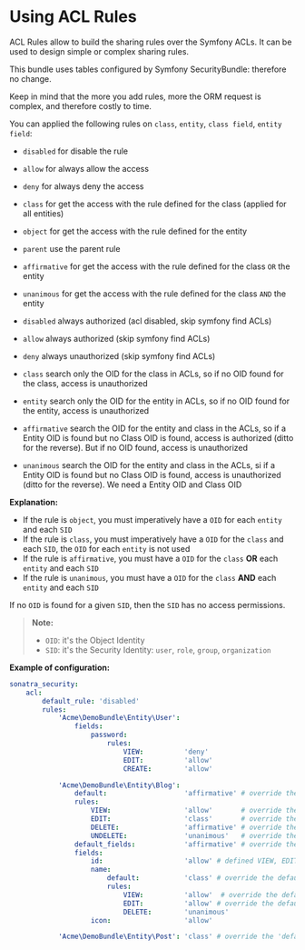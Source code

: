 Using ACL Rules
===============

ACL Rules allow to build the sharing rules over the Symfony ACLs. It can
be used to design simple or complex sharing rules.

This bundle uses tables configured by Symfony SecurityBundle: therefore
no change.

Keep in mind that the more you add rules, more the ORM request is
complex, and therefore costly to time.

You can applied the following rules on `class`, `entity`, `class field`, `entity field`:

- `disabled` for disable the rule
- `allow` for always allow the access
- `deny` for always deny the access
- `class` for get the access with the rule defined for the class (applied for all entities)
- `object` for get the access with the rule defined for the entity
- `parent` use the parent rule
- `affirmative` for get the access with the rule defined for the class `OR` the entity
- `unanimous` for get the access with the rule defined for the class `AND` the entity

- `disabled` always authorized (acl disabled, skip symfony find ACLs)
- `allow` always authorized (skip symfony find ACLs)
- `deny` always unauthorized (skip symfony find ACLs)
- `class` search only the OID for the class in ACLs, so if no OID found for the class, access is unauthorized
- `entity` search only the OID for the entity in ACLs, so if no OID found for the entity, access is unauthorized
- `affirmative` search the OID for the entity and class in the ACLs, so if a Entity OID is found but no Class OID is found, access is authorized (ditto for the reverse). But if no OID found, access is unauthorized
- `unanimous` search the OID for the entity and class in the ACLs, si if a Entity OID is found but no Class OID is found, access is unauthorized (ditto for the reverse). We need a Entity OID and Class OID

**Explanation:**

- If the rule is `object`, you must imperatively have a `OID` for each `entity` and each `SID`
- If the rule is `class`, you must imperatively have a `OID` for the `class` and each `SID`, the `OID` for each `entity` is not used
- If the rule is `affirmative`, you must have a `OID` for the `class` **OR** each `entity` and each `SID`
- If the rule is `unanimous`, you must have a `OID` for the `class` **AND** each `entity` and each `SID`

If no `OID` is found for a given `SID`, then the `SID` has no access permissions.

> **Note:**
>
> - `OID`: it's the Object Identity
> - `SID`: it's the Security Identity: `user`, `role`, `group`, `organization`

**Example of configuration:**
```yaml
sonatra_security:
    acl:
        default_rule: 'disabled'
        rules:
            'Acme\DemoBundle\Entity\User':
                fields:
                    password:
                        rules:
                            VIEW:          'deny'
                            EDIT:          'allow'
                            CREATE:        'allow'

            'Acme\DemoBundle\Entity\Blog':
                default:                   'affirmative' # override the 'default_rule'
                rules:
                    VIEW:                  'allow'       # override the default of this class
                    EDIT:                  'class'       # override the default of this class
                    DELETE:                'affirmative' # override the default of this class
                    UNDELETE:              'unanimous'   # override the default of this class
                default_fields:            'affirmative' # override the default of this class for all fields
                fields:
                    id:                    'allow' # defined VIEW, EDIT, DELETE, etc... with 'allow'
                    name:
                        default:           'class' # override the default
                        rules:
                            VIEW:          'allow'  # override the default
                            EDIT:          'allow' # override the default
                            DELETE:        'unanimous'
                    icon:                  'allow'

            'Acme\DemoBundle\Entity\Post': 'class' # override the 'default_rule' and defined 'class' rule for All Mask of the class and the fields
```
